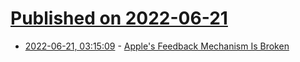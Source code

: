 # [Published on 2022-06-21](index.md)

* [2022-06-21, 03:15:09](https://news.ycombinator.com/item?id=31819434) - [Apple's Feedback Mechanism Is Broken](https://www.caseyliss.com/2022/6/20/feedback-is-broken-stop-trying-to-make-radar-happen)
